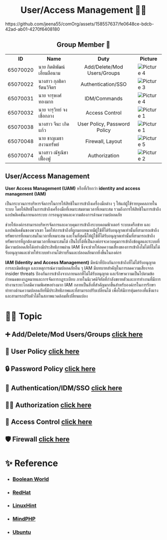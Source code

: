 <h1 align="center">User/Access Management 👤🔐</h1>
https://github.com/jeena55/comOrg/assets/158557637/fe0648ce-bdcb-42ad-ab01-4270f6408180

<h2 align="center">Group Member 🤝 </h2>


<table align="center">
  <tr>
    <th>ID</th>
    <th>Name</th>
    <th>Duty</th>
    <th>Picture</th>
  </tr>
  <tr>
    <td>65070020</td>
    <td>นาย กิตติพัฒน์ เอี่ยมลือนาม</td>
    <td align="center">Add/Delete/Mod Users/Groups</td>
    <td><img src="https://i.ibb.co/mqmPsT2/pic4.png" alt="Picture 4"></td>
  </tr>
  <tr>
    <td>65070022</td>
    <td>นางสาว กุลธิดา รัตนวิจิตร</td>
    <td align="center">Authentication/SSO</td>
    <td><img src="https://i.ibb.co/4KgyRD2/pic3.png" alt="Picture 3"></td>
  </tr>
  <tr>
    <td>65070031</td>
    <td>นาย จารุพงศ์ ทองมาก</td>
    <td align="center">IDM/Commands</td>
    <td><img src="https://i.ibb.co/tDrFMYR/269884182-3202598800065695-1991805008826527788-n-1.png"  alt="Picture 4"></td>
  </tr>
  <tr>
    <td>65070032</td>
    <td>นาย จารุวิทย์ จงเชื่อกลาง</td>
    <td align="center">Access Control</td>
    <td><img src="https://i.ibb.co/jkBdkmP/pic6.jpg" alt="Picture 1"></td>
  </tr>
  <tr>
    <td>65070038</td>
    <td>นางสาว จีนะ เกิดแก้ว</td>
    <td align="center">User Policy, Password Policy</td>
    <td><img src="https://i.ibb.co/wSjhVh3/pic1.png" alt="Picture 1"></td>
  </tr>
  <tr>
    <td>65070048</td>
    <td>นาย ชาญเมธา สงวนทรัพย์</td>
    <td align="center">Firewall, Layout</td>
    <td><img src="https://i.ibb.co/zVP6n6G/pic5.png" alt="Picture 5"></td>
  </tr>
  <tr>
    <td>65070074</td>
    <td>นางสาว ณัฐณิชา เฟื่องฟู</td>
    <td align="center">Authorization</td>
    <td><img src="https://i.ibb.co/f8K9SB1/pic2.png" alt="Picture 2"></td>
  </tr>
</table>

##

## User/Access Management
<p><b>User Access Management (UAM)</b> หรือที่เรียกว่า <b>identity and access management (IAM)</b> </p>
<p>เป็นกระบวนการบริหารจัดการในการให้สิทธิในการเข้าถึงเครื่องมือต่าง ๆ ให้แก่ผู้ใช้รายบุคคลภายในระบบ โดยให้สิทธิในการเข้าถึงเครื่องมือที่เหมาะสมตามเวลาที่เหมาะสม รวมถึงการให้สิทธิในการเข้าถึงแอปพลิเคชันภายนอกระบบ การอนุญาตและความต้องการด้านความปลอดภัย</p>
<p>ช่วยให้องค์กรสามารถบริหารจัดการและควบคุมการเข้าถึงระบบคอมพิวเตอร์ ระบบเครือข่าย และแอปพลิเคชันของพวกเขา โดยให้การเข้าถึงที่ถูกมอบหมายมีผู้ใช้ที่ได้รับอนุญาตเท่านั้นที่สามารถเข้าถึงทรัพยากรที่เหมาะสมในเวลาที่เหมาะสม และในที่สุดนี้ให้ผู้ใช้ที่ได้รับอนุญาตเท่านั้นที่สามารถเข้าถึงทรัพยากรที่ถูกต้องตามเวลาที่เหมาะสมได้ เป็นไปได้ที่เป็นองค์กรจะควบคุมการเข้าถึงข้อมูลและระบบที่มีความปลอดภัยได้อย่างมีประสิทธิภาพผ่าน IAM ซึ่งจะช่วยให้ลดความเสี่ยงของการเข้าถึงไม่ได้ที่ไม่ได้รับอนุญาตและช่วยให้ระบบทำงานได้ราบรื่นและปลอดภัยมากยิ่งขึ้นในองค์กร</p>
<p> <b>IAM (Identity and Access Management)</b> มีหน้าที่ป้องกันการเข้าถึงที่ไม่ได้รับอนุญาต การละเมิดข้อมูล และเหตุการณ์ความปลอดภัยอื่น ๆ IAM มีบทบาทสำคัญในการลดความเสี่ยงจาก insider threats ป้องกันการเข้าถึงจากภายนอกที่ไม่ได้รับอนุญาต และรักษาความเป็นไปตามข้อกำหนดของกฎหมายและการจัดการกฎระเบียบ ภายในนิเวศดิจิทัลที่กำลังขยายตัวและการทำงานที่มีการทำงานระยะไกลมีความพิเศษอย่างมาก IAM กลายเป็นสิ่งที่สำคัญมากขึ้นสำหรับองค์กรในการรักษาท่าทางด้านความปลอดภัยที่มีประสิทธิภาพและที่สามารถปรับเปลี่ยนได้ เพื่อให้มีการคุ้มครองที่แข็งแรงและสามารถปรับตัวได้ในสภาพแวดล้อมที่เปลี่ยนแปลง</p>

##

# 📖✨ Topic
## :heavy_plus_sign: Add/Delete/Mod Users/Groups [click here](Topic/add_mod_del_UserGroup.md)
## 🤖 User Policy [click here](Topic/userPolicy.md)
## 🔒 Password Policy [click here](Topic/passwordPolicy.md)
## 🔐 Authentication/IDM/SSO [click here](Topic/Authentication.md)
## 🕵️‍♀️ Authorization  [click here](Topic/Authorization.md)
## 🚧 Access Control [click here](Topic/Access-Control.md)
## 🛡️ Firewall [click here](Topic/firewall.md)

# ✨ Reference
- ### <a href="https://https://www.booleanworld.com/how-to-add-remove-and-modify-users-in-linux/">Boolean World</a>
- ### <a href="https://www.redhat.com/sysadmin/linux-groups">RedHat</a>
- ### <a href="https://linuxhint.com/access-control-lists-ubuntu/?fbclid=IwAR0oyfxUuj3YCXr5YnuDnfw3hZl4WSufv4JtHjdrIQX1Rw1FTjznNHmN9ig#sidr-main/">LinuxHint</a>
- ### <a href="https://www.mindphp.com/คู่มือ/73-คืออะไร/5358-authentication.html">MindPHP</a>
- ### <a href="https://ubuntu.com/">Ubuntu</a>

